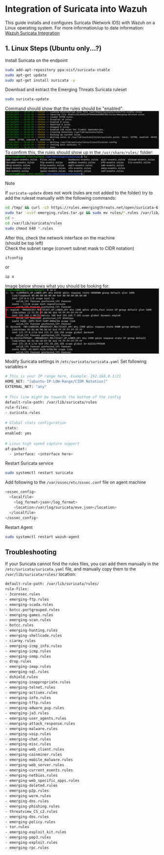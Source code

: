 # Integration of Suricata into Wazuh
This guide installs and configures Suricata (Network IDS) with Wazuh on a Linux operating system. For more information/up to date information:  
[Wazuh Suricata Integration](https://documentation.wazuh.com/current/proof-of-concept-guide/integrate-network-ids-suricata.html)  


## 1. Linux Steps (Ubuntu only...?)

Install Suricata on the endpoint

```bash
sudo add-apt-repository ppa:oisf/suricata-stable
sudo apt-get update
sudo apt-get install suricata -y
```

Download and extract the Emerging Threats Suricata ruleset

```bash
sudo suricata-update
```
Command should show that the rules should be "enabled".  
![Image of suricata-update command](../Images/image4.png)  
To confirm this, the rules should show up in the ```/usr/share/rules/``` folder: 
![Image of folder output](../Images/image5.png)  


> [!NOTE]
> If `suricata-update` does not work (rules are not added to the folder) try to add the ruleset manually with the following commands:
> ```bash
> cd /tmp/ && curl -LO https://rules.emergingthreats.net/open/suricata-6.0.8/emerging.rules.tar.gz
> sudo tar -xvzf emerging.rules.tar.gz && sudo mv rules/*.rules /var/lib/suricata/rules/
> cd ~
> cd /var/lib/suricata/rules
> sudo chmod 640 *.rules
> ```

After this, check the network interface on the machine\
(should be top left)\
Check the subnet range (convert subnet mask to CIDR notation)

```bash
ifconfig
```
or 
```bash
ip a
```
Image below shows what you should be looking for:  
![Image of docker compose output](../Images/image6.png)

Modify Suricata settings in `/etc/suricata/suricata.yaml`
Set following variables->

```bash
# This is your IP range here, Example: 192.168.0.1/21
HOME_NET: "[ubuntu-IP-LOW-Range/CIDR Notation]"
EXTERNAL_NET: "any"

# This line might be towards the bottom of the config
default-rule-path: /var/lib/suricata/rules
rule-files: 
- suricata.rules

# Global stats configuration
stats:
enabled: yes

# Linux high speed capture support
af-packet:
  - interface: <interface here>
```

Restart Suricata service
```bash
sudo systemctl restart suricata
```

Add following to the `/var/ossec/etc/ossec.conf` file on agent machine

```bash
<ossec_config>
  <localfile>
    <log_format>json</log_format>
    <location>/var/log/suricata/eve.json</location>
  </localfile>
</ossec_config>
```

Restart Agent
```bash
sudo systemctl restart wazuh-agent
```



## Troubleshooting ##

If your Suricata cannot find the rules files, you can add them manually in the ```/etc/suricata/suricata.yaml``` file, and manually copy them to the ```/var/lib/suricata/rules/``` location:
```bash
default-rule-path: /var/lib/suricata/rules/
rule-files:
- 3coresec.rules                  
- emerging-ftp.rules             
- emerging-scada.rules
- botcc.portgrouped.rules         
- emerging-games.rules           
- emerging-scan.rules
- botcc.rules                     
- emerging-hunting.rules         
- emerging-shellcode.rules
- ciarmy.rules                    
- emerging-icmp_info.rules       
- emerging-icmp.rules            
- emerging-snmp.rules
- drop.rules                      
- emerging-imap.rules            
- emerging-sql.rules
- dshield.rules                   
- emerging-inappropriate.rules   
- emerging-telnet.rules
- emerging-activex.rules          
- emerging-info.rules            
- emerging-tftp.rules
- emerging-adware_pup.rules       
- emerging-ja3.rules             
- emerging-user_agents.rules
- emerging-attack_response.rules  
- emerging-malware.rules         
- emerging-voip.rules
- emerging-chat.rules             
- emerging-misc.rules            
- emerging-web_client.rules
- emerging-coinminer.rules        
- emerging-mobile_malware.rules  
- emerging-web_server.rules
- emerging-current_events.rules   
- emerging-netbios.rules         
- emerging-web_specific_apps.rules
- emerging-deleted.rules          
- emerging-p2p.rules             
- emerging-worm.rules
- emerging-dns.rules              
- emerging-phishing.rules        
- threatview_CS_c2.rules
- emerging-dos.rules              
- emerging-policy.rules          
- tor.rules
- emerging-exploit_kit.rules      
- emerging-pop3.rules
- emerging-exploit.rules          
- emerging-rpc.rules
```
